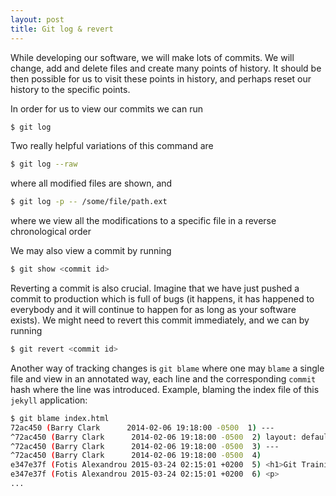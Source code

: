 ```yaml
---
layout: post
title: Git log & revert
---
```


While developing our software, we will make lots of commits. We will change, add and delete files and create many points of history. It should be then possible for us to visit these points in history, and perhaps reset our history to the specific points.

In order for us to view our commits we can run

```bash
$ git log
```

Two really helpful variations of this command are

```bash
$ git log --raw
```

where all modified files are shown, and

```bash
$ git log -p -- /some/file/path.ext
```

where we view all the modifications to a specific file in a reverse chronological order

We may also view a commit by running

```bash
$ git show <commit id>
```

Reverting a commit is also crucial. Imagine that we have just pushed a commit to production which is full of bugs (it happens, it has happened to everybody and it will continue to happen for as long as your software exists). We might need to revert this commit immediately, and we can by running

```bash
$ git revert <commit id>
```

Another way of tracking changes is `git blame` where one may `blame` a single file and view in an annotated way, each line and the corresponding `commit` hash where the line was introduced. Example, blaming the index file of this `jekyll` application:

```bash
$ git blame index.html
72ac450 (Barry Clark      2014-02-06 19:18:00 -0500  1) ---
^72ac450 (Barry Clark      2014-02-06 19:18:00 -0500  2) layout: default
^72ac450 (Barry Clark      2014-02-06 19:18:00 -0500  3) ---
^72ac450 (Barry Clark      2014-02-06 19:18:00 -0500  4)
e347e37f (Fotis Alexandrou 2015-03-24 02:15:01 +0200  5) <h1>Git Training</h1>
e347e37f (Fotis Alexandrou 2015-03-24 02:15:01 +0200  6) <p>
...
```
